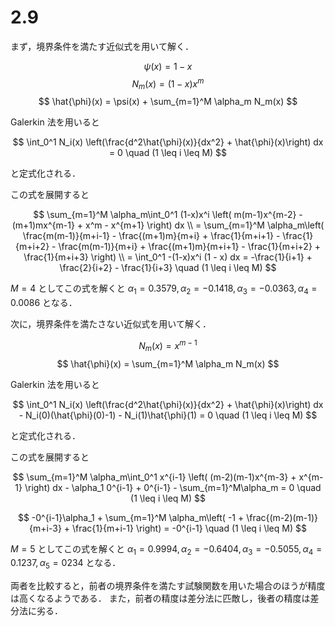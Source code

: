 # 2.9

まず，境界条件を満たす近似式を用いて解く．

$$ \psi(x) = 1 - x $$
$$ N_m(x) = (1 - x)x^m $$
$$ \hat{\phi}(x) = \psi(x) + \sum_{m=1}^M \alpha_m N_m(x) $$

Galerkin 法を用いると

$$ \int_0^1 N_i(x) \left(\frac{d^2\hat{\phi}(x)}{dx^2} + \hat{\phi}(x)\right) dx = 0 \quad (1 \leq i \leq M) $$

と定式化される．

この式を展開すると

$$
    \sum_{m=1}^M \alpha_m\int_0^1 (1-x)x^i \left( m(m-1)x^{m-2} - (m+1)mx^{m-1} + x^m - x^{m+1} \right) dx \\
    = \sum_{m=1}^M \alpha_m\left( \frac{m(m-1)}{m+i-1} - \frac{(m+1)m}{m+i} + \frac{1}{m+i+1} - \frac{1}{m+i+2} - \frac{m(m-1)}{m+i} + \frac{(m+1)m}{m+i+1} - \frac{1}{m+i+2} + \frac{1}{m+i+3} \right) \\
    = \int_0^1 -(1-x)x^i (1 - x) dx = -\frac{1}{i+1} + \frac{2}{i+2} - \frac{1}{i+3} \quad (1 \leq i \leq M)
$$

$M=4$ としてこの式を解くと $\alpha_1 = 0.3579, \alpha_2 = -0.1418, \alpha_3 = -0.0363, \alpha_4 = 0.0086$ となる．


次に，境界条件を満たさない近似式を用いて解く．

$$ N_m(x) = x^{m-1} $$
$$ \hat{\phi}(x) = \sum_{m=1}^M \alpha_m N_m(x) $$

Galerkin 法を用いると

$$ \int_0^1 N_i(x) \left(\frac{d^2\hat{\phi}(x)}{dx^2} + \hat{\phi}(x)\right) dx - N_i(0)(\hat{\phi}(0)-1) - N_i(1)\hat{\phi}(1) = 0 \quad (1 \leq i \leq M) $$

と定式化される．

この式を展開すると

$$
    \sum_{m=1}^M \alpha_m\int_0^1 x^{i-1} \left( (m-2)(m-1)x^{m-3} + x^{m-1} \right) dx - \alpha_1 0^{i-1} + 0^{i-1} - \sum_{m=1}^M\alpha_m
    = 0 \quad (1 \leq i \leq M)
$$

$$
    -0^{i-1}\alpha_1 + \sum_{m=1}^M \alpha_m\left( -1 + \frac{(m-2)(m-1)}{m+i-3} + \frac{1}{m+i-1} \right)
    = -0^{i-1} \quad (1 \leq i \leq M)
$$

$M=5$ としてこの式を解くと $\alpha_1 = 0.9994, \alpha_2 = -0.6404, \alpha_3 = -0.5055, \alpha_4 = 0.1237, \alpha_5 = 0234$ となる．


両者を比較すると，前者の境界条件を満たす試験関数を用いた場合のほうが精度は高くなるようである．
また，前者の精度は差分法に匹敵し，後者の精度は差分法に劣る．
